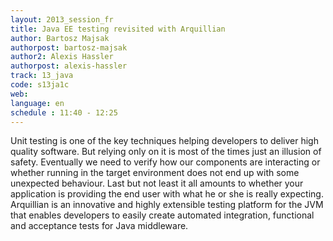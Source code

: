 ```yaml
---
layout: 2013_session_fr
title: Java EE testing revisited with Arquillian
author: Bartosz Majsak
authorpost: bartosz-majsak
author2: Alexis Hassler
authorpost: alexis-hassler
track: 13_java
code: s13ja1c
web: 
language: en
schedule : 11:40 - 12:25
---
```


Unit testing is one of the key techniques helping developers to deliver high quality software. But relying only on it is most of the times just an illusion of safety. Eventually we need to verify how our components are interacting or whether running in the target environment does not end up with some unexpected behaviour. Last but not least it all amounts to whether your application is providing the end user with what he or she is really expecting. Arquillian is an innovative and highly extensible testing platform for the JVM that enables developers to easily create automated integration, functional and acceptance tests for Java middleware.
